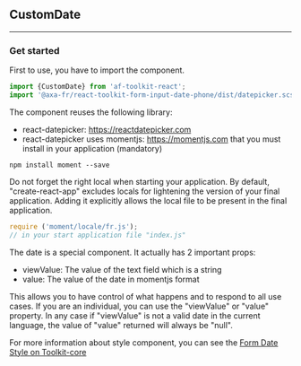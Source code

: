 ## CustomDate
* * *

### Get started
First to use, you have to import the component.

```js
import {CustomDate} from 'af-toolkit-react';
import '@axa-fr/react-toolkit-form-input-date-phone/dist/datepicker.scss';
```

The component reuses the following library:
- react-datepicker: https://reactdatepicker.com
- react-datepicker uses momentjs: https://momentjs.com that you must install in your application (mandatory)

```
npm install moment --save
```

Do not forget the right local when starting your application. By default, "create-react-app" excludes locals ​​for lightening the version of your final application. Adding it explicitly allows the local file to be present in the final application.

```js
require ('moment/locale/fr.js');
// in your start application file "index.js"
```

The date is a special component. It actually has 2 important props:
- viewValue: The value of the text field which is a string
- value: The value of the date in momentjs format

This allows you to have control of what happens and to respond to all use cases. If you are an individual, you can use the "viewValue" or "value" property. In any case if "viewValue" is not a valid date in the current language, the value of "value" returned will always be "null".

For more information about style component, you can see the [Form Date Style on Toolkit-core ](http://toolkit-intranet-axa.azurewebsites.net/#/form)
